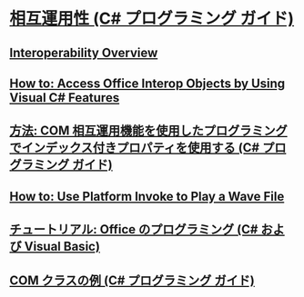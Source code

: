 # [相互運用性 (C# プログラミング ガイド)](interoperability.md)
## [Interoperability Overview](TocOutOfQuery)
## [How to: Access Office Interop Objects by Using Visual C# Features](TocOutOfQuery)
## [方法: COM 相互運用機能を使用したプログラミングでインデックス付きプロパティを使用する (C# プログラミング ガイド)](how-to-use-indexed-properties-in-com-interop-rogramming.md)
## [How to: Use Platform Invoke to Play a Wave File](TocOutOfQuery)
## [チュートリアル: Office のプログラミング (C# および Visual Basic)](walkthrough-office-programming.md)
## [COM クラスの例 (C# プログラミング ガイド)](example-com-class.md)
